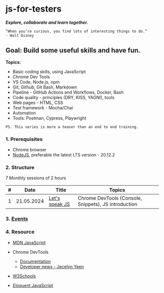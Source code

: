 # js-for-testers

**_Explore, collaborate and learn together._**

```text
“When you’re curious, you find lots of interesting things to do.”
- Walt Disney
```

## Goal: Build some useful skills and have fun.

**Topics:**

- Basic coding skills, using JavaScript
- Chrome Dev Tools
- VS Code, Node.js, npm
- Git, Github, Git Bash, Markdown
- Pipeline - GitHub Actions and Workflows, Docker, Bash
- Code quality - principles (DRY, KISS, YAGNI), tools
- Web pages - HTML, CSS
- Test framework - Mocha/Chai
- Automation
- Tools: Postman, Cypress, Playwright

`PS. This series is more a teaser than an end to end training.`

### 1. Prerequisites

- Chrome browser
- [NodeJS](https://nodejs.org/en/download), preferable the latest LTS version - 20.12.2

### 2. Structure

7 Monthly sessions of 2 hours

| #   | Date       | Title                                                 | Topics                                               |
| --- | ---------- | ----------------------------------------------------- | ---------------------------------------------------- |
| 1   | 21.05.2024 | [Let's speak JS](./src/sessions//session-1/README.md) | Chrome DevTools (Console, Snippets), JS introduction |

### 3. [Events](./events.md)

### 4. Resource

- [MDN JavaScript](https://developer.mozilla.org/en-US/docs/Web/JavaScript)

- Chrome DevTools

  - [Documentation](https://developer.chrome.com/docs/devtools)
  - [Developer news - Jecelyn Yeen](https://www.linkedin.com/in/jecfish/)

- [W3Schools](https://www.w3schools.com/js/)

- [Eloquent JavaScript](https://eloquentjavascript.net/)
